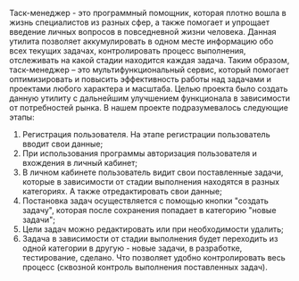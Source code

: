Таск-менеджер - это программный помощник, которая плотно вошла в жизнь специалистов из разных сфер, а также помогает и упрощает введение личных вопросов в повседневной жизни человека. Данная утилита  позволяет аккумулировать в одном месте информацию обо всех текущих задачах, контролировать процесс выполнения, отслеживать на какой стадии находится каждая задача. Таким образом, таск-менеджер – это мультифункциональный сервис, который помогает оптимизировать и повысить эффективность работы над задачами и проектами любого характера и масштаба.
Целью проекта было создать данную утилиту с дальнейшим улучшением функционала в зависимости от потребностей рынка. В нашем проекте подразумевалось следующие этапы:
1. Регистрация пользователя. На  этапе регистрации пользователь вводит свои данные; 
2. При использования программы авторизация пользователя и вхождения в личный кабинет;
3. В личном кабинете пользователь видит свои поставленные задачи, которые в зависимости от стадии выполнения находятся в разных категориях. А также отредактировать свои данные;
4. Постановка задач осуществляется с помощью кнопки "создать задачу", которая после сохранения попадает в категорию "новые задачи";
5. Цели задач можно редактировать или при необходимости удалить;
6. Задача в зависимости от стадии выполнения будет переходить из одной категории в другую -  новые задачи, в разработке, тестирование, сделано. Что позволяет удобно контролировать весь процесс (сквозной контроль выполнения поставленных задач).   
